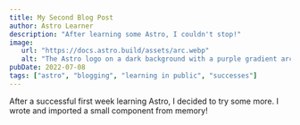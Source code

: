 ```yaml
---
title: My Second Blog Post
author: Astro Learner
description: "After learning some Astro, I couldn't stop!"
image:
   url: "https://docs.astro.build/assets/arc.webp"
   alt: "The Astro logo on a dark background with a purple gradient arc."
pubDate: 2022-07-08
tags: ["astro", "blogging", "learning in public", "successes"]
---
```


After a successful first week learning Astro, I decided to try some more. I wrote and imported a small component from memory!
